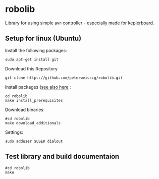 # robolib
Library for using simple avr-controller - especially made for [keplerboard](https://github.com/peterweissig/eagle_keplerboard).

## Setup for linux (Ubuntu)

Install the following packages:

    sudo apt-get install git


Download this Repository

    git clone https://github.com/peterweissig/robolib.git


Install packages ([see also here](bin/install_prerequisites.sh) :

    cd robolib
    make install_prerequisites


Download binaries:

    #cd robolib
    make download_additionals


Settings:

    sudo adduser $USER dialout


## Test library and build documentaion

    #cd robolib
    make
